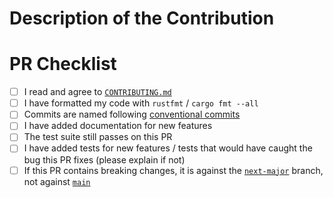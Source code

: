 <!-- Please fill out this pull request template as applicable -->

# Description of the Contribution

<!-- Describe the implementet feature or bugfix -->

<!-- If this PR resolves an open issue, please add a line "resolves #id" referencing the issue -->

# PR Checklist

- [ ] I read and agree to [`CONTRIBUTING.md`](https://github.com/chrjabs/rustsat/blob/main/CONTRIBUTING.md)
- [ ] I have formatted my code with `rustfmt` / `cargo fmt --all`
- [ ] Commits are named following [conventional commits](https://www.conventionalcommits.org/en/v1.0.0/#summary)
- [ ] I have added documentation for new features
- [ ] The test suite still passes on this PR
- [ ] I have added tests for new features / tests that would have caught the bug this PR fixes (please explain if not)
- [ ] If this PR contains breaking changes, it is against the [`next-major`](https://github.com/chrjabs/rustsat/tree/next-major) branch, not against [`main`](https://github.com/chrjabs/rustsat/tree/main)

